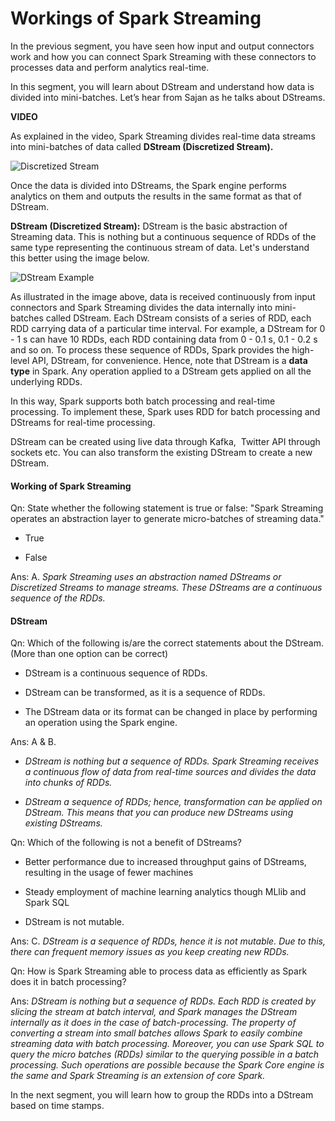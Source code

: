 # Workings of Spark Streaming

In the previous segment, you have seen how input and output connectors work and how you can connect Spark Streaming with these connectors to processes data and perform analytics real-time.

In this segment, you will learn about DStream and understand how data is divided into mini-batches. Let’s hear from Sajan as he talks about DStreams.

**VIDEO**

As explained in the video, Spark Streaming divides real-time data streams into mini-batches of data called **DStream (Discretized Stream).**

![Discretized Stream](https://i.ibb.co/CmSNx5D/Discretized-Stream.png)

Once the data is divided into DStreams, the Spark engine performs analytics on them and outputs the results in the same format as that of DStream.

**DStream (Discretized Stream):** DStream is the basic abstraction of Streaming data. This is nothing but a continuous sequence of RDDs of the same type representing the continuous stream of data. Let's understand this better using the image below.

![DStream Example](https://i.ibb.co/jLxXRw8/DStream-Example.png)

As illustrated in the image above, data is received continuously from input connectors and Spark Streaming divides the data internally into mini-batches called DStream. Each DStream consists of a series of RDD, each RDD carrying data of a particular time interval. For example, a DStream for 0 - 1 s can have 10 RDDs, each RDD containing data from 0 - 0.1 s, 0.1 - 0.2 s and so on. To process these sequence of RDDs, Spark provides the high-level API, DStream, for convenience. Hence, note that DStream is a **data type** in Spark. Any operation applied to a DStream gets applied on all the underlying RDDs.

In this way, Spark supports both batch processing and real-time processing. To implement these, Spark uses RDD for batch processing and DStreams for real-time processing.

DStream can be created using live data through Kafka,  Twitter API through sockets etc. You can also transform the existing DStream to create a new DStream.

#### Working of Spark Streaming

Qn: State whether the following statement is true or false: "Spark Streaming operates an abstraction layer to generate micro-batches of streaming data."

- True

- False

Ans: A. *Spark Streaming uses an abstraction named DStreams or Discretized Streams to manage streams. These DStreams are a continuous sequence of the RDDs.*

#### DStream

Qn: Which of the following is/are the correct statements about the DStream. (More than one option can be correct)

- DStream is a continuous sequence of RDDs.

- DStream can be transformed, as it is a sequence of RDDs.

- The DStream data or its format can be changed in place by performing an operation using the Spark engine.

Ans: A & B.

- *DStream is nothing but a sequence of RDDs. Spark Streaming receives a continuous flow of data from real-time sources and divides the data into chunks of RDDs.*

- *DStream a sequence of RDDs; hence, transformation can be applied on DStream. This means that you can produce new DStreams using existing DStreams.*

Qn: Which of the following is not a benefit of DStreams?

- Better performance due to increased throughput gains of DStreams, resulting in the usage of fewer machines

- Steady employment of machine learning analytics though MLlib and Spark SQL

- DStream is not mutable.

Ans: C. *DStream is a sequence of RDDs, hence it is not mutable. Due to this, there can frequent memory issues as you keep creating new RDDs.*

Qn: How is Spark Streaming able to process data as efficiently as Spark does it in batch processing?

Ans: *DStream is nothing but a sequence of RDDs. Each RDD is created by slicing the stream at batch interval, and Spark manages the DStream internally as it does in the case of batch-processing. The property of converting a stream into small batches allows Spark to easily combine streaming data with batch processing. Moreover, you can use Spark SQL to query the micro batches (RDDs) similar to the querying possible in a batch processing. Such operations are possible because the Spark Core engine is the same and Spark Streaming is an extension of core Spark.*

In the next segment, you will learn how to group the RDDs into a DStream based on time stamps.
